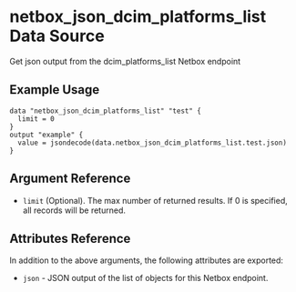 # netbox\_json\_dcim\_platforms\_list Data Source

Get json output from the dcim_platforms_list Netbox endpoint

## Example Usage

```hcl
data "netbox_json_dcim_platforms_list" "test" {
  limit = 0
}
output "example" {
  value = jsondecode(data.netbox_json_dcim_platforms_list.test.json)
}
```

## Argument Reference

* ``limit`` (Optional). The max number of returned results. If 0 is specified, all records will be returned.

## Attributes Reference

In addition to the above arguments, the following attributes are exported:
* ``json`` - JSON output of the list of objects for this Netbox endpoint.

